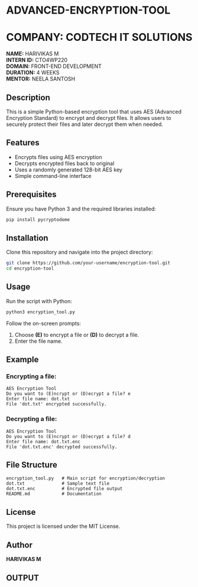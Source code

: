 # ADVANCED-ENCRYPTION-TOOL

# COMPANY: CODTECH IT SOLUTIONS

**NAME:** HARIVIKAS M  
**INTERN ID:** CTO4WP220  
**DOMAIN:** FRONT-END DEVELOPMENT  
**DURATION:** 4 WEEKS  
**MENTOR:** NEELA SANTOSH  

## Description
This is a simple Python-based encryption tool that uses AES (Advanced Encryption Standard) to encrypt and decrypt files. It allows users to securely protect their files and later decrypt them when needed.

## Features
- Encrypts files using AES encryption
- Decrypts encrypted files back to original
- Uses a randomly generated 128-bit AES key
- Simple command-line interface

## Prerequisites
Ensure you have Python 3 and the required libraries installed:

```bash
pip install pycryptodome
```

## Installation
Clone this repository and navigate into the project directory:

```bash
git clone https://github.com/your-username/encryption-tool.git
cd encryption-tool
```

## Usage
Run the script with Python:

```bash
python3 encryption_tool.py
```

Follow the on-screen prompts:
1. Choose **(E)** to encrypt a file or **(D)** to decrypt a file.
2. Enter the file name.

## Example
### Encrypting a file:
```
AES Encryption Tool
Do you want to (E)ncrypt or (D)ecrypt a file? e
Enter file name: dot.txt
File 'dot.txt' encrypted successfully.
```

### Decrypting a file:
```
AES Encryption Tool
Do you want to (E)ncrypt or (D)ecrypt a file? d
Enter file name: dot.txt.enc
File 'dot.txt.enc' decrypted successfully.
```

## File Structure
```
encryption_tool.py   # Main script for encryption/decryption
dot.txt              # Sample text file
dot.txt.enc          # Encrypted file output
README.md            # Documentation
```

## License
This project is licensed under the MIT License.

## Author
**HARIVIKAS M**

## OUTPUT

